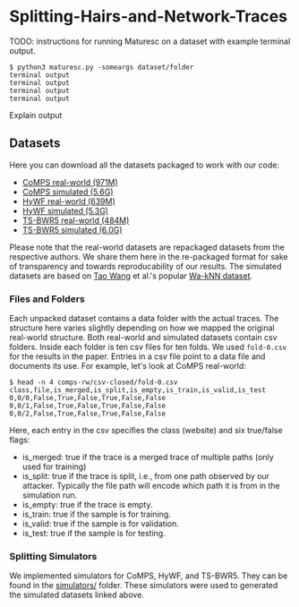 # Splitting-Hairs-and-Network-Traces

TODO: instructions for running Maturesc on a dataset with example terminal
output.

```
$ python3 maturesc.py -someargs dataset/folder
terminal output
terminal output
terminal output
terminal output
```

Explain output

## Datasets
Here you can download all the datasets packaged to work with our code:
- [CoMPS real-world (971M)](https://dart.cse.kau.se/Splitting-Hairs-and-Network-Traces/comps-rw.tar)
- [CoMPS simulated (5.6G)](https://dart.cse.kau.se/Splitting-Hairs-and-Network-Traces/comps-wang-x10.tar)
- [HyWF real-world (639M)](https://dart.cse.kau.se/Splitting-Hairs-and-Network-Traces/hywf-rw.tar)
- [HyWF simulated (5.3G)](https://dart.cse.kau.se/Splitting-Hairs-and-Network-Traces/hywf-wang-x10.tar)
- [TS-BWR5 real-world (484M)](https://dart.cse.kau.se/Splitting-Hairs-and-Network-Traces/ts-rw.tar)
- [TS-BWR5 simulated (6.0G)](https://dart.cse.kau.se/Splitting-Hairs-and-Network-Traces/ts-bwr5-wang-x10.tar)

Please note that the real-world datasets are repackaged datasets from the
respective authors. We share them here in the re-packaged format for sake of
transparency and towards reproducability of our results. The simulated datasets
are based on [Tao Wang](https://www.cs.sfu.ca/~taowang/wf/) et al.'s popular
[Wa-kNN dataset](https://www.cs.sfu.ca/~taowang/wf/data/knndata.zip).

### Files and Folders
Each unpacked dataset contains a data folder with the actual traces. The
structure here varies slightly depending on how we mapped the original
real-world structure. Both real-world and simulated datasets contain csv
folders. Inside each folder is ten csv files for ten folds. We used `fold-0.csv`
for the results in the paper. Entries in a csv file point to a data file and
documents its use. For example, let's look at CoMPS real-world:

```
$ head -n 4 comps-rw/csv-closed/fold-0.csv 
class,file,is_merged,is_split,is_empty,is_train,is_valid,is_test
0,0/0,False,True,False,True,False,False
0,0/1,False,True,False,True,False,False
0,0/2,False,True,False,True,False,False
```

Here, each entry in the csv specifies the class (website) and six true/false flags:
- is_merged: true if the trace is a merged trace of multiple paths (only used
  for training)
- is_split: true if the trace is split, i.e., from one path observed by our
  attacker. Typically the file path will encode which path it is from in the
  simulation run.
- is_empty: true if the trace is empty.
- is_train: true if the sample is for training.
- is_valid: true if the sample is for validation.
- is_test: true if the sample is for testing.

### Splitting Simulators
We implemented simulators for CoMPS, HyWF, and TS-BWR5. They can be found in the
[simulators/](https://github.com/m-bec/Splitting-Hairs-and-Network-Traces/tree/main/simulators)
folder. These simulators were used to generated the simulated datasets linked
above.